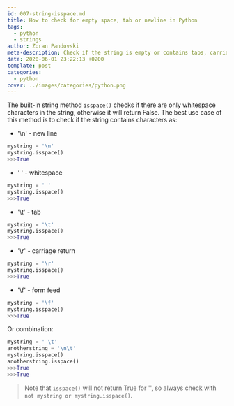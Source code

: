 ```yaml
---
id: 007-string-isspace.md
title: How to check for empty space, tab or newline in Python
tags:
  - python
  - strings
author: Zoran Pandovski
meta-description: Check if the string is empty or contains tabs, carriage return, newline with one built-in string method
date: 2020-06-01 23:22:13 +0200
template: post
categories:
  - python
cover: ../images/categories/python.png
---
```


The built-in string method `isspace()` checks if there are only whitespace characters in the string, otherwise it will return False.
The best use case of this method is to check if the string contains characters as:

* '\n' - new line

```python
mystring = '\n'
mystring.isspace()
>>>True
```

* ' ' - whitespace

```python
mystring = ' '
mystring.isspace()
>>>True
```

* '\t' - tab

```python
mystring = '\t'
mystring.isspace()
>>>True
```

* '\r' - carriage return

```python
mystring = '\r'
mystring.isspace()
>>>True
```

* '\f' - form feed

```python
mystring = '\f'
mystring.isspace()
>>>True
```

Or combination:

```python
mystring = ' \t'
anotherstring = '\n\t'
mystring.isspace()
anotherstring.isspace()
>>>True
>>>True
```

>Note that `isspace()` will not return True for '', so always check with `not mystring or mystring.isspace()`.